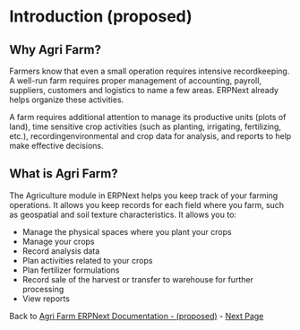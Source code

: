  # Introduction (proposed)

 ## Why Agri Farm?
 
 Farmers know that even a small operation requires intensive recordkeeping. A well-run
 farm requires proper management of accounting, payroll, suppliers, customers and 
 logistics to name a few areas. ERPNext already helps organize these activities.
 
 A farm requires additional attention to manage its productive units (plots of land), 
 time sensitive crop activities (such as planting, irrigating, fertilizing, etc.), 
 recordingenvironmental and crop data for analysis, and reports to help make effective 
 decisions.
 
 ## What is Agri Farm?
 
 The Agriculture module in ERPNext helps you keep track of your farming operations. 
 It allows you keep records for each field where you farm, such as geospatial and 
 soil texture characteristics. It allows you to:
 * Manage the physical spaces where you plant your crops
 * Manage your crops
 * Record analysis data
 * Plan activities related to your crops
 * Plan fertilizer formulations
 * Record sale of the harvest or transfer to warehouse for further processing
 * View reports
 
 
Back to [Agri Farm ERPNext Documentation - (proposed)](Agri-Farm-ERPNext-Proposed-Doc) - [Next Page](02-land-unit) 
